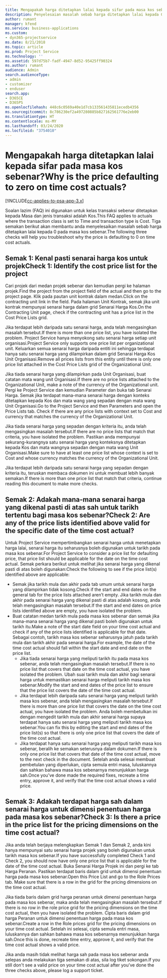 ```yaml
---
title: Mengapakah harga ditetapkan lalai kepada sifar pada masa kos sebenar?
description: Penyelesaian masalah sebab harga ditetapkan lalai kepada 0 pada masa kos sebenar.
author: rumant
manager: kfend
ms.service: business-applications
ms.custom:
- dyn365-projectservice
ms.date: 8/21/2018
ms.topic: article
ms.prod: Project Service
ms.technology: ''
ms.assetid: 597d75b7-fadf-4947-8d52-95425ff90324
ms.author: rumant
audience: Admin
search.audienceType:
- admin
- customizer
- enduser
search.app:
- D365CE
- D365PS
ms.openlocfilehash: 448c6c0569a40e1d7cb133561435811ecedb4356
ms.sourcegitcommit: 8c786230ef2a497280885b827162561776e2eb00
ms.translationtype: HT
ms.contentlocale: ms-MY
ms.lasthandoff: 03/24/2020
ms.locfileid: "3754010"
---
```

# <a name="why-is-the-price-defaulting-to-zero-on-time-cost-actuals"></a><span data-ttu-id="80142-103">Mengapakah harga ditetapkan lalai kepada sifar pada masa kos sebenar?</span><span class="sxs-lookup"><span data-stu-id="80142-103">Why is the price defaulting to zero on time cost actuals?</span></span>

[!INCLUDE[cc-applies-to-psa-app-3.x](../includes/cc-applies-to-psa-app-3x.md)]

<span data-ttu-id="80142-104">Soalan lazim (FAQ) ini digunakan untuk kelas transaksi sebenar ditetapkan kepada Masa dan jenis transaksi adalah Kos.</span><span class="sxs-lookup"><span data-stu-id="80142-104">This FAQ applies to actuals where the transaction class is set to Time and transaction type is Cost.</span></span> <span data-ttu-id="80142-105">Tiga semakan berikut akan membantu anda menyelesaikan masalah sebab harga ditetapkan lalai kepada 0 pada masa kos sebenar.</span><span class="sxs-lookup"><span data-stu-id="80142-105">The following three checks will help you troubleshoot why the price is defaulting to 0 on time cost actuals.</span></span>
 
## <a name="check-1-identify-the-cost-price-list-for-the-project"></a><span data-ttu-id="80142-106">Semak 1: Kenal pasti senarai harga kos untuk projek</span><span class="sxs-lookup"><span data-stu-id="80142-106">Check 1: Identify the cost price list for the project</span></span>

<span data-ttu-id="80142-107">Cari projek dari medan projek sebenar dan kemudian pergi ke halaman projek.</span><span class="sxs-lookup"><span data-stu-id="80142-107">Find the project from the project field of the actual and then go to the project page.</span></span> <span data-ttu-id="80142-108">Klik pada pautan unit kontrak dalam medan.</span><span class="sxs-lookup"><span data-stu-id="80142-108">Click on the contracting unit link in the field.</span></span> <span data-ttu-id="80142-109">Pada halaman Unit Kontrak, semak jika unit kontrak mempunyai senarai harga dalam grid Senarai Harga Kos.</span><span class="sxs-lookup"><span data-stu-id="80142-109">On the Contracting Unit page, check if the contracting unit has a price list in the Cost Price Lists grid.</span></span>

<span data-ttu-id="80142-110">Jika terdapat lebih daripada satu senarai harga, anda telah mengasingkan masalah tersebut.</span><span class="sxs-lookup"><span data-stu-id="80142-110">If there is more than one price list, you have isolated the problem.</span></span> <span data-ttu-id="80142-111">Project Service hanya menyokong satu senarai harga setiap unit organisasi.</span><span class="sxs-lookup"><span data-stu-id="80142-111">Project Service only supports one price list per organizational unit.</span></span> <span data-ttu-id="80142-112">Keluarkan semua senarai harga daripada entiti ini sehingga terdapat hanya satu senarai harga yang dilampirkan dalam grid Senarai Harga Kos Unit Organisasi.</span><span class="sxs-lookup"><span data-stu-id="80142-112">Remove all prices lists from this entity until there is only one price list attached in the Cost Price Lists grid of the Organizational Unit.</span></span>

<span data-ttu-id="80142-113">Jika tiada senarai harga yang dilampirkan pada Unit Organisasi, buat catatan mata wang unit Organisasi.</span><span class="sxs-lookup"><span data-stu-id="80142-113">If there are no price lists attached to the Organizational Unit, make a note of the currency of the Organizational unit.</span></span> <span data-ttu-id="80142-114">Pergi ke Project Service dan kemudian Parameter dan buka tab Senarai Harga. Semak jika terdapat mana-mana senarai harga dengan konteks ditetapkan kepada Kos dan mata wang yang sepadan dengan mata wang Unit Organisasi.</span><span class="sxs-lookup"><span data-stu-id="80142-114">Go to the Project Service and then Parameters and open the Price Lists tab. Check if there are any price lists with context set to Cost and currency that matches the currency of the Organizational Unit.</span></span>
 
<span data-ttu-id="80142-115">Jika tiada senarai harga yang sepadan dengan kriteria itu, anda telah mengasingkan masalah tersebut.</span><span class="sxs-lookup"><span data-stu-id="80142-115">If there are no price lists that match that criteria, you have isolated the problem.</span></span> <span data-ttu-id="80142-116">Pastikan anda mempunyai sekurang-kurangnya satu senarai harga yang konteksnya ditetapkan kepada Kos dan mata wangnya sepadan dengan mata wang Unit Organisasi.</span><span class="sxs-lookup"><span data-stu-id="80142-116">Make sure to have at least one price list whose context is set to Cost and whose currency matches the currency of the Organizational Unit.</span></span>

<span data-ttu-id="80142-117">Jika terdapat lebih daripada satu senarai harga yang sepadan dengan kriteria itu, teruskan membaca dokumen ini untuk membuat lebih banyak semakan.</span><span class="sxs-lookup"><span data-stu-id="80142-117">If there is more than one price list that match that criteria, continue reading this document to make more checks.</span></span>

## <a name="check-2-are-any-of-the-price-lists-identified-above-valid-for-the-specific-date-of-the-time-cost-actual"></a><span data-ttu-id="80142-118">Semak 2: Adakah mana-mana senarai harga yang dikenal pasti di atas sah untuk tarikh tertentu bagi masa kos sebenar?</span><span class="sxs-lookup"><span data-stu-id="80142-118">Check 2: Are any of the price lists identified above valid for the specific date of the time cost actual?</span></span>

<span data-ttu-id="80142-119">Untuk Project Service mempertimbangkan senarai harga untuk menetapkan harga lalai, senarai harga itu seharusnya boleh digunakan untuk tarikh pada masa kos sebenar.</span><span class="sxs-lookup"><span data-stu-id="80142-119">For Project Service to consider a price list for defaulting price, that price list should be applicable for the date on the time cost actual.</span></span> <span data-ttu-id="80142-120">Semak perkara berikut untuk melihat jika senarai harga yang dikenal pasti di atas boleh digunakan:</span><span class="sxs-lookup"><span data-stu-id="80142-120">Check the following to see if the price list(s) identified above are applicable:</span></span>

- <span data-ttu-id="80142-121">Semak jika tarikh mula dan akhir pada tab umum untuk senarai harga yang dilampirkan tidak kosong.</span><span class="sxs-lookup"><span data-stu-id="80142-121">Check if the start and end dates on the general tab for the price lists attached aren’t empty.</span></span> <span data-ttu-id="80142-122">Jika tarikh mula dan akhir pada senarai harga yang dikenal pasti di atas adalah kosong, anda telah mengasingkan masalah tersebut.</span><span class="sxs-lookup"><span data-stu-id="80142-122">If the start and end dates on price lists identified above are empty, you have isolated the problem.</span></span> 
- <span data-ttu-id="80142-123">Buat catatan medan tarikh mula pada masa kos sebenar dan semak jika mana-mana senarai harga yang dikenal pasti boleh digunakan untuk tarikh itu.</span><span class="sxs-lookup"><span data-stu-id="80142-123">Make a note of the start date field on your time cost actual and check if any of the price lists identified is applicable for that date.</span></span> <span data-ttu-id="80142-124">Sebagai contoh, tarikh masa kos sebenar seharusnya jatuh pada tarikh mula dan tarikh akhir pada senarai harga.</span><span class="sxs-lookup"><span data-stu-id="80142-124">For example, the date of the time cost actual should fall within the start date and end date on the price list.</span></span> 
    - <span data-ttu-id="80142-125">Jika tiada senarai harga yang meliputi tarikh itu pada masa kos sebenar, anda telah mengasingkan masalah tersebut.</span><span class="sxs-lookup"><span data-stu-id="80142-125">If there is no price list that covers that date on the time cost actual, you have isolated the problem.</span></span> <span data-ttu-id="80142-126">Ubah suai tarikh mula dan akhir bagi senarai harga untuk memastikan senarai harga meliputi tarikh masa kos sebenar.</span><span class="sxs-lookup"><span data-stu-id="80142-126">Modify the start and end dates of the price list to ensure that the price list covers the date of the time cost actual.</span></span> 
    - <span data-ttu-id="80142-127">Jika terdapat lebih daripada satu senarai harga yang meliputi tarikh masa kos sebenar, anda telah mengasingkan masalah tersebut.</span><span class="sxs-lookup"><span data-stu-id="80142-127">If there is more than one price list that covers the date on the time cost actual, you have isolated the problem.</span></span> <span data-ttu-id="80142-128">Anda boleh membetulkan ini dengan mengedit tarikh mula dan akhir senarai harga supaya terdapat hanya satu senarai harga yang meliputi tarikh masa kos sebenar.</span><span class="sxs-lookup"><span data-stu-id="80142-128">You can fix this by editing the start and end dates of the price list(s) so that there is only one price list that covers the date of the time cost actual.</span></span> 
    - <span data-ttu-id="80142-129">Jika terdapat hanya satu senarai harga yang meliputi tarikh masa kos sebenar, beralih ke semakan seterusnya dalam dokumen.</span><span class="sxs-lookup"><span data-stu-id="80142-129">If there is only one price list that covers that date of the time cost actual, move to the next check in the document.</span></span>
<span data-ttu-id="80142-130">Setelah anda selesai membuat pembetulan yang diperlukan, cipta semula entri masa, luluskannya dan sahkan bahawa masa kos sebenarnya menunjukkan harga sah.</span><span class="sxs-lookup"><span data-stu-id="80142-130">Once you’ve done made the required fixes, recreate a time entry, approve it, and verify that the time cost actual shows a valid price.</span></span>

## <a name="check-3-is-there-a-price-in-the-price-list-for-the-pricing-dimensions-on-the-time-cost-actual"></a><span data-ttu-id="80142-131">Semak 3: Adakah terdapat harga sah dalam senarai harga untuk dimensi penentuan harga pada masa kos sebenar?</span><span class="sxs-lookup"><span data-stu-id="80142-131">Check 3: Is there a price in the price list for the pricing dimensions on the time cost actual?</span></span>

<span data-ttu-id="80142-132">Jika anda telah berjaya melengkapkan Semak 1 dan Semak 2, anda kini hanya mempunyai satu senarai harga projek yang boleh digunakan untuk tarikh masa kos sebenar.</span><span class="sxs-lookup"><span data-stu-id="80142-132">If you have successfully completed Check 1 and Check 2, you should now have only one price list that is applicable for the date of the time cost actual.</span></span> <span data-ttu-id="80142-133">Buka Senarai Harga Projek ini dan pergi ke tab Harga Peranan. Pastikan terdapat baris dalam grid untuk dimensi penentuan harga pada masa kos sebenar.</span><span class="sxs-lookup"><span data-stu-id="80142-133">Open this Price List and go to the Role Prices tab. Make sure that there is a row in the grid for the pricing dimensions on the time cost actual.</span></span>

<span data-ttu-id="80142-134">Jika tiada baris dalam grid harga peranan untuk dimensi penentuan harga pada masa kos sebenar, maka anda telah mengasingkan masalah tersebut.</span><span class="sxs-lookup"><span data-stu-id="80142-134">If there is no row in the role price grid for the pricing dimensions on the time cost actual, then you have isolated the problem.</span></span> <span data-ttu-id="80142-135">Cipta baris dalam grid harga Peranan untuk dimensi penentuan harga pada masa kos sebenar.</span><span class="sxs-lookup"><span data-stu-id="80142-135">Create a row in the Role prices grid for the pricing dimensions on your time cost actual.</span></span> <span data-ttu-id="80142-136">Setelah ini selesai, cipta semula entri masa, luluskannya dan sahkan bahawa masa kos sebenarnya menunjukkan harga sah.</span><span class="sxs-lookup"><span data-stu-id="80142-136">Once this is done, recreate time entry, approve it, and verify that the time cost actual shows a valid price.</span></span>
 
<span data-ttu-id="80142-137">Jika anda masih tidak melihat harga sah pada masa kos sebenar anda selepas anda melakukan tiga semakan di atas, sila log tiket sokongan.</span><span class="sxs-lookup"><span data-stu-id="80142-137">If you still don't see a valid price on your time cost actual after you’ve done the three checks above, please log a support ticket.</span></span>



